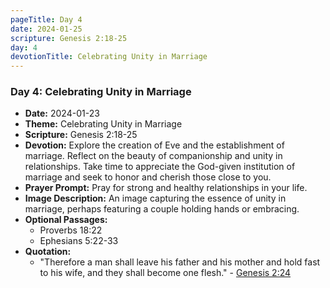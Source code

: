 ```yaml
---
pageTitle: Day 4
date: 2024-01-25
scripture: Genesis 2:18-25
day: 4
devotionTitle: Celebrating Unity in Marriage
---
```

### Day 4: Celebrating Unity in Marriage
- **Date:** 2024-01-23
- **Theme:** Celebrating Unity in Marriage
- **Scripture:** Genesis 2:18-25
- **Devotion:** Explore the creation of Eve and the establishment of marriage. Reflect on the beauty of companionship and unity in relationships. Take time to appreciate the God-given institution of marriage and seek to honor and cherish those close to you.
- **Prayer Prompt:** Pray for strong and healthy relationships in your life.
- **Image Description:** An image capturing the essence of unity in marriage, perhaps featuring a couple holding hands or embracing.
- **Optional Passages:**
  - Proverbs 18:22
  - Ephesians 5:22-33
- **Quotation:**
  - "Therefore a man shall leave his father and his mother and hold fast to his wife, and they shall become one flesh." - [Genesis 2:24](https://www.biblegateway.com/passage/?search=Genesis+2:24)
